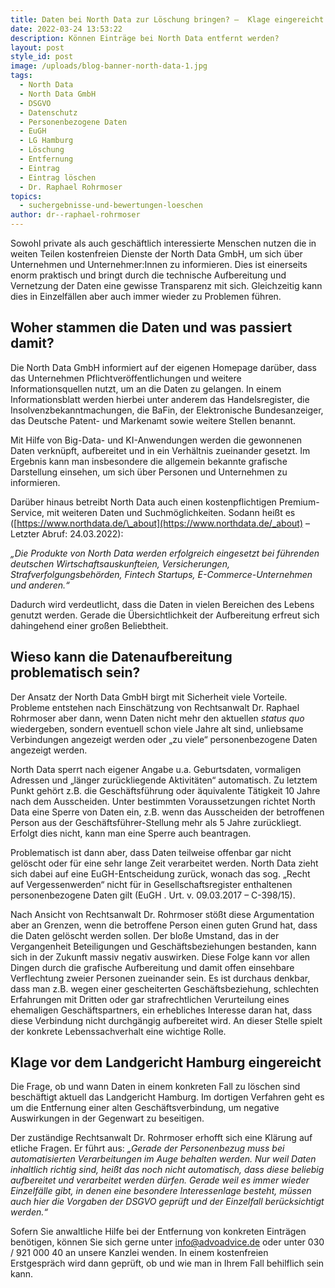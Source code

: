 ```yaml
---
title: Daten bei North Data zur Löschung bringen? –  Klage eingereicht!
date: 2022-03-24 13:53:22
description: Können Einträge bei North Data entfernt werden?
layout: post
style_id: post
image: /uploads/blog-banner-north-data-1.jpg
tags:
  - North Data
  - North Data GmbH
  - DSGVO
  - Datenschutz
  - Personenbezogene Daten
  - EuGH
  - LG Hamburg
  - Löschung
  - Entfernung
  - Eintrag
  - Eintrag löschen
  - Dr. Raphael Rohrmoser
topics:
  - suchergebnisse-und-bewertungen-loeschen
author: dr--raphael-rohrmoser
---
```

Sowohl private als auch geschäftlich interessierte Menschen nutzen die in weiten Teilen kostenfreien Dienste der North Data GmbH, um sich über Unternehmen und Unternehmer:Innen zu informieren. Dies ist einerseits enorm praktisch und bringt durch die technische Aufbereitung und Vernetzung der Daten eine gewisse Transparenz mit sich. Gleichzeitig kann dies in Einzelfällen aber auch immer wieder zu Problemen führen.

## **Woher stammen die Daten und was passiert damit?**

Die North Data GmbH informiert auf der eigenen Homepage darüber, dass das Unternehmen Pflichtveröffentlichungen und weitere Informationsquellen nutzt, um an die Daten zu gelangen. In einem Informationsblatt werden hierbei unter anderem das Handelsregister, die Insolvenzbekanntmachungen, die BaFin, der Elektronische Bundesanzeiger, das Deutsche Patent- und Markenamt sowie weitere Stellen benannt.

Mit Hilfe von Big-Data- und KI-Anwendungen werden die gewonnenen Daten verknüpft, aufbereitet und in ein Verhältnis zueinander gesetzt. Im Ergebnis kann man insbesondere die allgemein bekannte grafische Darstellung einsehen, um sich über Personen und Unternehmen zu informieren.

Darüber hinaus betreibt North Data auch einen kostenpflichtigen Premium-Service, mit weiteren Daten und Suchmöglichkeiten. Sodann heißt es ([https://www.northdata.de/\_about](https://www.northdata.de/_about) – Letzter Abruf: 24.03.2022):

*„Die Produkte von North Data werden erfolgreich eingesetzt bei führenden deutschen Wirtschaftsauskunfteien, Versicherungen, Strafverfolgungsbehörden, Fintech Startups, E-Commerce-Unternehmen und anderen.“*

Dadurch wird verdeutlicht, dass die Daten in vielen Bereichen des Lebens genutzt werden. Gerade die Übersichtlichkeit der Aufbereitung erfreut sich dahingehend einer großen Beliebtheit.

## **Wieso kann die Datenaufbereitung problematisch sein?**

Der Ansatz der North Data GmbH birgt mit Sicherheit viele Vorteile. Probleme entstehen nach Einschätzung von Rechtsanwalt Dr. Raphael Rohrmoser aber dann, wenn Daten nicht mehr den aktuellen *status quo* wiedergeben, sondern eventuell schon viele Jahre alt sind, unliebsame Verbindungen angezeigt werden oder „zu viele“ personenbezogene Daten angezeigt werden.

North Data sperrt nach eigener Angabe u.a. Geburtsdaten, vormaligen Adressen und „länger zurückliegende Aktivitäten“ automatisch. Zu letztem Punkt gehört z.B. die Geschäftsführung oder äquivalente Tätigkeit 10 Jahre nach dem Ausscheiden. Unter bestimmten Voraussetzungen richtet North Data eine Sperre von Daten ein, z.B. wenn das Ausscheiden der betroffenen Person aus der Geschäftsführer-Stellung mehr als 5 Jahre zurückliegt. Erfolgt dies nicht, kann man eine Sperre auch beantragen.

Problematisch ist dann aber, dass Daten teilweise offenbar gar nicht gelöscht oder für eine sehr lange Zeit verarbeitet werden. North Data zieht sich dabei auf eine EuGH-Entscheidung zurück, wonach das sog. „Recht auf Vergessenwerden“ nicht für in Gesellschaftsregister enthaltenen personenbezogene Daten gilt (EuGH . Urt. v. 09.03.2017 – C-398/15).

Nach Ansicht von Rechtsanwalt Dr. Rohrmoser stößt diese Argumentation aber an Grenzen, wenn die betroffene Person einen guten Grund hat, dass die Daten gelöscht werden sollen. Der bloße Umstand, das in der Vergangenheit Beteiligungen und Geschäftsbeziehungen bestanden, kann sich in der Zukunft massiv negativ auswirken. Diese Folge kann vor allen Dingen durch die grafische Aufbereitung und damit offen einsehbare Verflechtung zweier Personen zueinander sein. Es ist durchaus denkbar, dass man z.B. wegen einer gescheiterten Geschäftsbeziehung, schlechten Erfahrungen mit Dritten oder gar strafrechtlichen Verurteilung eines ehemaligen Geschäftspartners, ein erhebliches Interesse daran hat, dass diese Verbindung nicht durchgängig aufbereitet wird. An dieser Stelle spielt der konkrete Lebenssachverhalt eine wichtige Rolle.

## **Klage vor dem Landgericht Hamburg eingereicht**

Die Frage, ob und wann Daten in einem konkreten Fall zu löschen sind beschäftigt aktuell das Landgericht Hamburg. Im dortigen Verfahren geht es um die Entfernung einer alten Geschäftsverbindung, um negative Auswirkungen in der Gegenwart zu beseitigen.

Der zuständige Rechtsanwalt Dr. Rohrmoser erhofft sich eine Klärung auf etliche Fragen. Er führt aus: *„Gerade der Personenbezug muss bei automatisierten Verarbeitungen im Auge behalten werden. Nur weil Daten inhaltlich richtig sind, heißt das noch nicht automatisch, dass diese beliebig aufbereitet und verarbeitet werden dürfen. Gerade weil es immer wieder Einzelfälle gibt, in denen eine besondere Interessenlage besteht, müssen auch hier die Vorgaben der DSGVO geprüft und der Einzelfall berücksichtigt werden.“*

Sofern Sie anwaltliche Hilfe bei der Entfernung von konkreten Einträgen benötigen, können Sie sich gerne unter [info@advoadvice.de](mailto:info@advoadvice.de) oder unter 030 / 921 000 40 an unsere Kanzlei wenden. In einem kostenfreien Erstgespräch wird dann geprüft, ob und wie man in Ihrem Fall behilflich sein kann.
